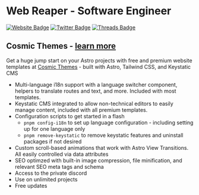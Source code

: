 Web Reaper - Software Engineer
==================================================================================================================================

[![Website Badge](https://img.shields.io/badge/-cosmicthemes.com-3b5998?style=flat-square&logo=google-chrome&logoColor=white)](https://cosmicthemes.com)
[![Twitter Badge](https://img.shields.io/badge/-@BowTiedWebReapr-00acee?style=flat-square&logo=Twitter&logoColor=white)](https://twitter.com/BowTiedWebReapr)
[![Threads Badge](https://img.shields.io/badge/-@bowtiedwebreaper-e4405f?style=flat-square&logo=Instagram&logoColor=white)](https://www.threads.net/@bowtiedwebreaper)
<!-- ![](https://visitor-badge.laobi.icu/badge?page_id=boston343.visitor-badge&style=flat-square&color=0088cc) -->

<!-- <img src="https://raw.githubusercontent.com/Boston343/Boston343/output/git-snake-dark.svg" alt="github snake" /> -->
<!-- <img src="https://raw.githubusercontent.com/Boston343/Boston343/main/assets/github-snake-dark.svg" alt="github snake" /> -->

## Cosmic Themes - [learn more](http://cosmicthemes.com/) 

Get a huge jump start on your Astro projects with free and premium website templates at [Cosmic Themes](http://cosmicthemes.com/) - built with Astro, Tailwind CSS, and Keystatic CMS

- Multi-language i18n support with a language switcher component, helpers to translate routes and text, and more. Included with most templates.
- Keystatic CMS integrated to allow non-technical editors to easily manage content, included with all premium templates.
- Configuration scripts to get started in a flash
  - `pnpm config-i18n` to set up language configuration - including setting up for one language only
  - `pnpm remove-keystatic` to remove keystatic features and uninstall packages if not desired
- Custom scroll-based animations that work with Astro View Transitions. All easily controlled via data attributes
- SEO optimzed with built-in image compression, file minification, and relevant SEO meta tags and schema
- Access to the private discord
- Use on unlimited projects
- Free updates


<div align="left">
<!--   <img src="https://github-readme-stats.vercel.app/api?username=Boston343&hide_title=false&hide_rank=false&show_icons=true&include_all_commits=true&count_private=true&disable_animations=false&theme=dracula&locale=en&hide_border=false" height="150" alt="stats graph"  /> -->
<!--   <img src="https://github-readme-stats.vercel.app/api/top-langs?username=Boston343&locale=en&hide_title=false&layout=compact&card_width=320&langs_count=5&theme=dracula&hide_border=false" height="150" alt="languages graph"  /> -->
</div>

<!--
**Boston343/Boston343** is a ✨ _special_ ✨ repository because its `README.md` (this file) appears on your GitHub profile.

Here are some ideas to get you started:

- 🔭 I’m currently working on ...
- 🌱 I’m currently learning ...
- 👯 I’m looking to collaborate on ...
- 🤔 I’m looking for help with ...
- 💬 Ask me about ...
- 📫 How to reach me: ...
- 😄 Pronouns: ...
- ⚡ Fun fact: ...
-->
